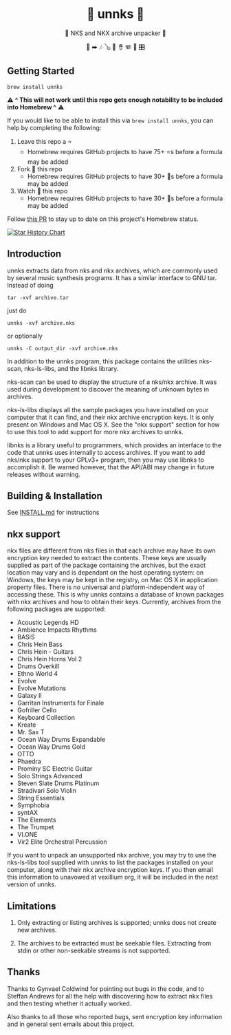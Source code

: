 <div align="center">

# :guitar: unnks :drum:

:trumpet: NKS and NKX archive unpacker :musical_keyboard:

:file_folder: :arrow_right: :notes: :banjo: :violin: :long_drum: :accordion: :saxophone: :control_knobs:

</div>

## Getting Started

    brew install unnks

:warning: **^ This will not work until this repo gets enough notability to be included into Homebrew ^** :warning:

If you would like to be able to install this via `brew install unnks`, you can help by completing the following:

1. Leave this repo a :star:
   * Homebrew requires GitHub projects to have 75+ :star:s before a formula may be added
2. Fork :fork_and_knife: this repo
   * Homebrew requires GitHub projects to have 30+ :fork_and_knife:s before a formula may be added
3. Watch :eyes: this repo
   * Homebrew requires GitHub projects to have 30+ :eyes:s before a formula may be added


Follow [this PR](https://github.com/Homebrew/homebrew-core/pull/125071) to stay up to date on this project's Homebrew status.

[![Star History Chart](https://api.star-history.com/svg?repos=jimihford/unnks&type=Date)](https://star-history.com/#jimihford/unnks&Date)

## Introduction

unnks extracts data from nks and nkx archives, which are commonly used by
several music synthesis programs.  It has a similar interface to GNU tar.
Instead of doing

    tar -xvf archive.tar

just do

    unnks -xvf archive.nks
  
or optionally

    unnks -C output_dir -xvf archive.nks

In addition to the unnks program, this package contains the utilities nks-scan,
nks-ls-libs, and the libnks library.

nks-scan can be used to display the structure of a nks/nkx archive.  It was used
during development to discover the meaning of unknown bytes in archives.

nks-ls-libs displays all the sample packages you have installed on your computer
that it can find, and their nkx archive encryption keys.  It is only present on
Windows and Mac OS X.  See the "nkx support" section for how to use this tool to
add support for more nkx archives to unnks.

libnks is a library useful to programmers, which provides an interface to the
code that unnks uses internally to access archives.  If you want to add nks/nkx
support to your GPLv3+ program, then you may use libnks to accomplish it.  Be
warned however, that the API/ABI may change in future releases without warning.

## Building & Installation

See [INSTALL.md](INSTALL.md) for instructions

## nkx support

nkx files are different from nks files in that each archive may have its own
encryption key needed to extract the contents.  These keys are usually supplied
as part of the package containing the archives, but the exact location may vary
and is dependant on the host operating system: on Windows, the keys may be kept
in the registry, on Mac OS X in application property files.  There is no
universal and platform-independent way of accessing these.  This is why unnks
contains a database of known packages with nkx archives and how to obtain their
keys.  Currently, archives from the following packages are supported:

  - Acoustic Legends HD
  - Ambience Impacts Rhythms
  - BASiS
  - Chris Hein Bass
  - Chris Hein - Guitars
  - Chris Hein Horns Vol 2
  - Drums Overkill
  - Ethno World 4
  - Evolve
  - Evolve Mutations
  - Galaxy II
  - Garritan Instruments for Finale
  - Gofriller Cello
  - Keyboard Collection
  - Kreate
  - Mr. Sax T
  - Ocean Way Drums Expandable
  - Ocean Way Drums Gold
  - OTTO
  - Phaedra
  - Prominy SC Electric Guitar
  - Solo Strings Advanced
  - Steven Slate Drums Platinum
  - Stradivari Solo Violin
  - String Essentials
  - Symphobia
  - syntAX
  - The Elements
  - The Trumpet
  - VI.ONE
  - Vir2 Elite Orchestral Percussion

If you want to unpack an unsupported nkx archive, you may try to use the
nks-ls-libs tool supplied with unnks to list the packages installed on your
computer, along with their nkx archive encryption keys.  If you then email this
information to unavowed at vexillium org, it will be included in the next
version of unnks.


## Limitations

1. Only extracting or listing archives is supported; unnks does not create
   new archives.

2. The archives to be extracted must be seekable files.  Extracting from stdin
   or other non-seekable streams is not supported.

## Thanks

Thanks to Gynvael Coldwind for pointing out bugs in the code, and to Steffan
Andrews for all the help with discovering how to extract nkx files and then
testing whether it actually worked.

Also thanks to all those who reported bugs, sent encryption key information and
in general sent emails about this project.
